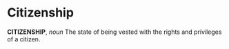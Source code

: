 # Citizenship

**CITIZENSHIP**, _noun_ The state of being vested with the rights and privileges of a citizen.